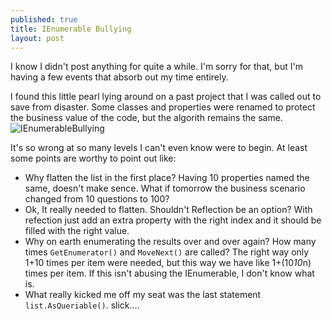 ```yaml
---
published: true
title: IEnumerable Bullying
layout: post
---
```


I know I didn't post anything for quite a while. I'm sorry for that, but I'm having a few events that absorb out my time entirely.


I found this little pearl lying around on a past project that I was called out to save from disaster. Some classes and properties were renamed to protect the business value of the code, but the algorith remains the same.
![IEnumerableBullying](http://i1299.photobucket.com/albums/ag77/kappyzor/Blog/GetViewModel_zpsa791edf2.png)

It's so wrong at so many levels I can't even know were to begin. At least some points are worthy to point out like:
- Why flatten the list in the first place? Having 10 properties named the same, doesn't make sence. What if tomorrow the business scenario changed from 10 questions to 100?
- Ok, It really needed to flatten. Shouldn't Reflection be an option? With refection just add an extra property with the right index and it should be filled with the right value.
- Why on earth enumerating the results over and over again? How many times `GetEnumerator()` and `MoveNext()` are called? The right way only 1+10 times per item were needed, but this way we have like 1+(10*10*n) times per item. If this isn't abusing the IEnumerable, I don't know what is.
- What really kicked me off my seat was the last statement `list.AsQueriable()`. slick....